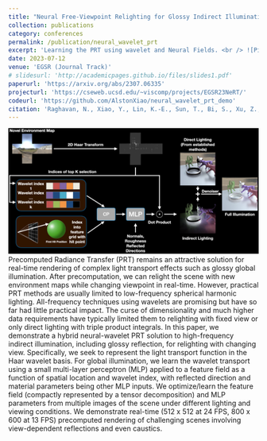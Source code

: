 ```yaml
---
title: "Neural Free‐Viewpoint Relighting for Glossy Indirect Illumination"
collection: publications
category: conferences
permalink: /publication/neural_wavelet_prt
excerpt: 'Learning the PRT using wavelet and Neural Fields. <br /> ![Pipeline](/images/neural_wavelet_prt_pipeline.png "Pipeline")'
date: 2023-07-12
venue: 'EGSR (Journal Track)'
# slidesurl: 'http://academicpages.github.io/files/slides1.pdf'
paperurl: 'https://arxiv.org/abs/2307.06335'
projecturl: 'https://cseweb.ucsd.edu/~viscomp/projects/EGSR23NeRT/'
codeurl: 'https://github.com/AlstonXiao/neural_wavelet_prt_demo'
citation: 'Raghavan, N., Xiao, Y., Lin, K.-E., Sun, T., Bi, S., Xu, Z., Li, T.-M. and Ramamoorthi, R. (2023), Neural Free-Viewpoint Relighting for Glossy Indirect Illumination. Computer Graphics Forum, 42: e14885. https://doi.org/10.1111/cgf.14885'
---
```

![Pipeline](/images/neural_wavelet_prt_pipeline.png "Pipeline")
Precomputed Radiance Transfer (PRT) remains an attractive solution for real-time rendering of complex light transport effects such as glossy global illumination. After precomputation, we can relight the scene with new environment maps while changing viewpoint in real-time. However, practical PRT methods are usually limited to low-frequency spherical harmonic lighting. All-frequency techniques using wavelets are promising but have so far had little practical impact. The curse of dimensionality and much higher data requirements have typically limited them to relighting with fixed view or only direct lighting with triple product integrals. In this paper, we demonstrate a hybrid neural-wavelet PRT solution to high-frequency indirect illumination, including glossy reflection, for relighting with changing view. Specifically, we seek to represent the light transport function in the Haar wavelet basis. For global illumination, we learn the wavelet transport using a small multi-layer perceptron (MLP) applied to a feature field as a function of spatial location and wavelet index, with reflected direction and material parameters being other MLP inputs. We optimize/learn the feature field (compactly represented by a tensor decomposition) and MLP parameters from multiple images of the scene under different lighting and viewing conditions. We demonstrate real-time (512 x 512 at 24 FPS, 800 x 600 at 13 FPS) precomputed rendering of challenging scenes involving view-dependent reflections and even caustics.